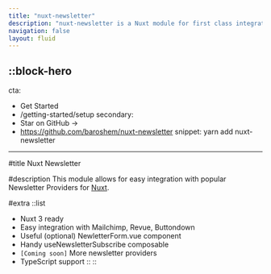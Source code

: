 ```yaml
---
title: "nuxt-newsletter"
description: "nuxt-newsletter is a Nuxt module for first class integration with popular newsletter providers."
navigation: false
layout: fluid
---
```


::block-hero
---
cta:
  - Get Started
  - /getting-started/setup
secondary:
  - Star on GitHub →
  - https://github.com/baroshem/nuxt-newsletter
snippet: yarn add nuxt-newsletter
---

#title
Nuxt Newsletter

#description
This module allows for easy integration with popular Newsletter Providers for [Nuxt](https://v3.nuxtjs.org).


#extra
  ::list
- Nuxt 3 ready
- Easy integration with Mailchimp, Revue, Buttondown
- Useful (optional) NewletterForm.vue component
- Handy useNewsletterSubscribe composable
- `[Coming soon]` More newsletter providers
- TypeScript support
  ::
::
